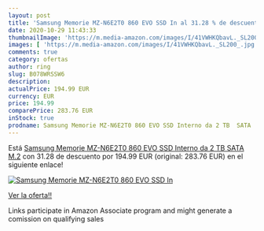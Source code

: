 ```yaml
---
layout: post
title: 'Samsung Memorie MZ-N6E2T0 860 EVO SSD In al 31.28 % de descuento'
date: 2020-10-29 11:43:33
thumbnailImage: 'https://m.media-amazon.com/images/I/41VWHKQbavL._SL200_.jpg'
images: [ 'https://m.media-amazon.com/images/I/41VWHKQbavL._SL200_.jpg' ]
comments: true
category: ofertas
author: ring
slug: B078WRSSW6
description:
actualPrice: 194.99 EUR
currency: EUR
price: 194.99
comparePrice: 283.76 EUR
inStock: true
prodname: Samsung Memorie MZ-N6E2T0 860 EVO SSD Interno da 2 TB  SATA  M.2
---
```


Está [Samsung Memorie MZ-N6E2T0 860 EVO SSD Interno da 2 TB  SATA  M.2](https://www.amazon.it/dp/B078WRSSW6/?tag=tolees00-21) con 31.28 de descuento por 194.99 EUR (original: 283.76 EUR) en el siguiente enlace!

[![Samsung Memorie MZ-N6E2T0 860 EVO SSD In](https://m.media-amazon.com/images/I/41VWHKQbavL._SL200_.jpg)](https://www.amazon.it/dp/B078WRSSW6/?tag=tolees00-21)

[Ver la oferta!!](https://www.amazon.it/dp/B078WRSSW6/?tag=tolees00-21)

Links participate in Amazon Associate program and might generate a comission on qualifying sales


